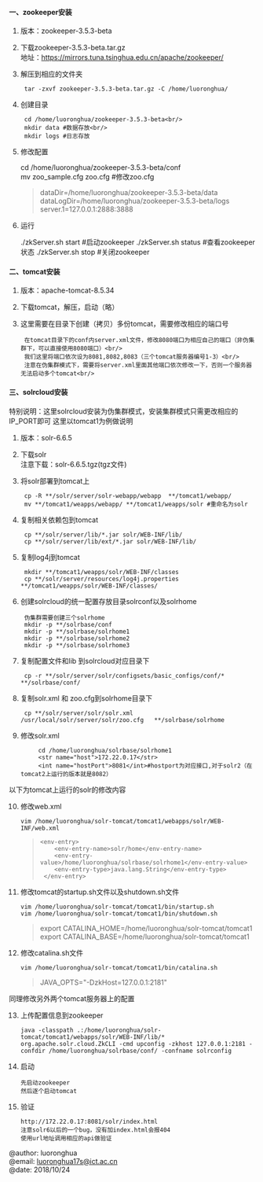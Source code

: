 #### 一、zookeeper安装
1. 版本：zookeeper-3.5.3-beta
2. 下载zookeeper-3.5.3-beta.tar.gz<br/>
   地址：https://mirrors.tuna.tsinghua.edu.cn/apache/zookeeper/
3. 解压到相应的文件夹

        tar -zxvf zookeeper-3.5.3-beta.tar.gz -C /home/luoronghua/
4. 创建目录

        cd /home/luoronghua/zookeeper-3.5.3-beta<br/>
        mkdir data #数据存放<br/>
        mkdir logs #日志存放
5. 修改配置

    cd /home/luoronghua/zookeeper-3.5.3-beta/conf<br/>
    mv zoo_sample.cfg zoo.cfg #修改zoo.cfg
    > dataDir=/home/luoronghua/zookeeper-3.5.3-beta/data<br/>
    > dataLogDir=/home/luoronghua/zookeeper-3.5.3-beta/logs<br/>
    > server.1=127.0.0.1:2888:3888
6. 运行

    ./zkServer.sh start #启动zookeeper
    ./zkServer.sh status #查看zookeeper状态
    ./zkServer.sh stop #关闭zookeeper

#### 二、tomcat安装
1. 版本：apache-tomcat-8.5.34
2. 下载tomcat，解压，启动（略）
3. 这里需要在目录下创建（拷贝）多份tomcat，需要修改相应的端口号

        在tomcat目录下的conf内server.xml文件，修改8080端口为相应自己的端口（非伪集群下，可以直接使用8080端口）<br/>
        我们这里将端口依次设为8081,8082,8083（三个tomcat服务器编号1-3）<br/>
        注意在伪集群模式下，需要将server.xml里面其他端口依次修改一下，否则一个服务器无法启动多个tomcat<br/>

#### 三、solrcloud安装
特别说明：这里solrcloud安装为伪集群模式，安装集群模式只需更改相应的IP_PORT即可
这里以tomcat1为例做说明
1. 版本：solr-6.6.5
2. 下载solr<br/>
   注意下载：solr-6.6.5.tgz(tgz文件)
3. 将solr部署到tomcat上

        cp -R **/solr/server/solr-webapp/webapp  **/tomcat1/webapp/
        mv **/tomcat1/weapps/webapp/ **/tomcat1/weapps/solr #重命名为solr

4. 复制相关依赖包到tomcat

        cp **/solr/server/lib/*.jar solr/WEB-INF/lib/
        cp **/solr/server/lib/ext/*.jar solr/WEB-INF/lib/
5. 复制log4j到tomcat

        mkdir **/tomcat1/weapps/solr/WEB-INF/classes
        cp **/solr/server/resources/log4j.properties  **/tomcat1/weapps/solr/WEB-INF/classes/
6. 创建solrcloud的统一配置存放目录solrconf以及solrhome

        伪集群需要创建三个solrhome
        mkdir -p **/solrbase/conf
        mkdir -p **/solrbase/solrhome1
        mkdir -p **/solrbase/solrhome2
        mkdir -p **/solrbase/solrhome3

7. 复制配置文件和lib 到solrcloud对应目录下

        cp -r **/solr/server/solr/configsets/basic_configs/conf/*   **/solrbase/conf/
8. 复制solr.xml 和 zoo.cfg到solrhome目录下

        cp **/solr/server/solr/solr.xml /usr/local/solr/server/solr/zoo.cfg   **/solrbase/solrhome
9. 修改solr.xml

            cd /home/luoronghua/solrbase/solrhome1
            <str name="host">172.22.0.17</str>
            <int name="hostPort">8081</int>#hostport为对应接口,对于solr2（在tomcat2上运行的版本就是8082）

以下为tomcat上运行的solr的修改内容

10. 修改web.xml

        vim /home/luoronghua/solr-tomcat/tomcat1/webapps/solr/WEB-INF/web.xml
    >     <env-entry>
    >         <env-entry-name>solr/home</env-entry-name>
    >         <env-entry-value>/home/luoronghua/solrbase/solrhome1</env-entry-value>
    >         <env-entry-type>java.lang.String</env-entry-type>
    >      </env-entry>
11. 修改tomcat的startup.sh文件以及shutdown.sh文件

        vim /home/luoronghua/solr-tomcat/tomcat1/bin/startup.sh
        vim /home/luoronghua/solr-tomcat/tomcat1/bin/shutdown.sh
    > export CATALINA_HOME=/home/luoronghua/solr-tomcat/tomcat1<br/>
    > export CATALINA_BASE=/home/luoronghua/solr-tomcat/tomcat1

12. 修改catalina.sh文件

        vim /home/luoronghua/solr-tomcat/tomcat1/bin/catalina.sh
    > JAVA_OPTS="-DzkHost=127.0.0.1:2181"

同理修改另外两个tomcat服务器上的配置

13. 上传配置信息到zookeeper

        java -classpath .:/home/luoronghua/solr-tomcat/tomcat1/webapps/solr/WEB-INF/lib/* org.apache.solr.cloud.ZkCLI -cmd upconfig -zkhost 127.0.0.1:2181 -confdir /home/luoronghua/solrbase/conf/ -confname solrconfig

14. 启动

        先启动zookeeper
        然后逐个启动tomcat
15. 验证

        http://172.22.0.17:8081/solr/index.html
        注意solr6以后的一个bug，没有加index.html会报404
        使用url地址调用相应的api做验证

@author: luoronghua<br/>
@email: luoronghua17s@ict.ac.cn<br/>
@date: 2018/10/24<br/>